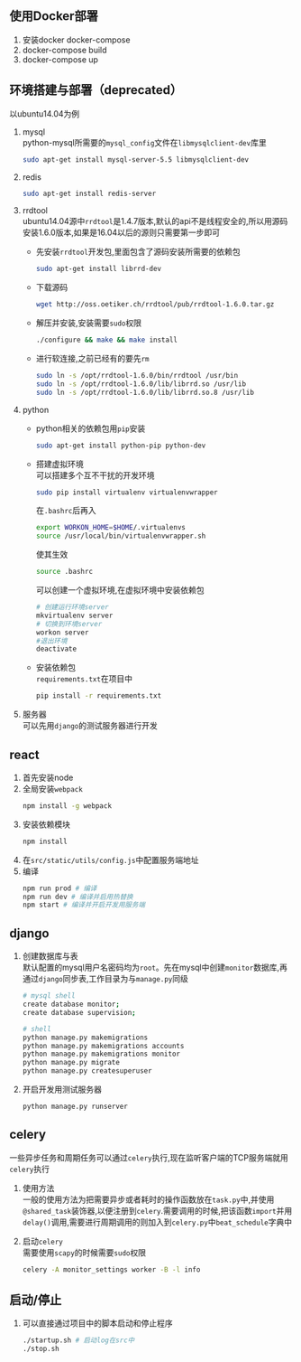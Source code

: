 ## 使用Docker部署

1. 安装docker docker-compose
1. docker-compose build
1. docker-compose up

## 环境搭建与部署（deprecated）

以ubuntu14.04为例

1. mysql  <br>
    python-mysql所需要的`mysql_config`文件在`libmysqlclient-dev`库里

    ```sh
    sudo apt-get install mysql-server-5.5 libmysqlclient-dev
    ```

2. redis  <br>
    ```sh
    sudo apt-get install redis-server
    ```

3. rrdtool  <br>
    ubuntu14.04源中`rrdtool`是1.4.7版本,默认的api不是线程安全的,所以用源码安装1.6.0版本,如果是16.04以后的源则只需要第一步即可
    * 先安装`rrdtool`开发包,里面包含了源码安装所需要的依赖包
        ```sh
        sudo apt-get install librrd-dev
        ```

    * 下载源码
        ```sh
        wget http://oss.oetiker.ch/rrdtool/pub/rrdtool-1.6.0.tar.gz
        ```

    * 解压并安装,安装需要`sudo`权限
        ```sh
        ./configure && make && make install
        ```

    * 进行软连接,之前已经有的要先`rm`
        ```sh
        sudo ln -s /opt/rrdtool-1.6.0/bin/rrdtool /usr/bin
        sudo ln -s /opt/rrdtool-1.6.0/lib/librrd.so /usr/lib
        sudo ln -s /opt/rrdtool-1.6.0/lib/librrd.so.8 /usr/lib
        ```

4. python
    * python相关的依赖包用`pip`安装
        ```sh
        sudo apt-get install python-pip python-dev
        ```

    * 搭建虚拟环境   <br>
        可以搭建多个互不干扰的开发环境
        ```sh
        sudo pip install virtualenv virtualenvwrapper
        ```

        在`.bashrc`后再入
        ```sh
        export WORKON_HOME=$HOME/.virtualenvs
        source /usr/local/bin/virtualenvwrapper.sh
        ```

        使其生效
        ```sh
        source .bashrc
        ```

        可以创建一个虚拟环境,在虚拟环境中安装依赖包
        ```sh
        # 创建运行环境server
        mkvirtualenv server
        # 切换到环境server
        workon server
        #退出环境
        deactivate
        ```

    * 安装依赖包  <br>
        `requirements.txt`在项目中
        ``` sh
        pip install -r requirements.txt
        ```

5. 服务器  <br>
    可以先用`django`的测试服务器进行开发

## react

1. 首先安装node
1. 全局安装`webpack`
    ``` sh
    npm install -g webpack
    ```
1. 安装依赖模块
    ``` sh
    npm install
    ```
1. 在`src/static/utils/config.js`中配置服务端地址
1. 编译
    ``` sh
    npm run prod # 编译
    npm run dev # 编译并启用热替换
    npm start # 编译并开启开发用服务端
    ```

## django

1. 创建数据库与表  <br>
    默认配置的mysql用户名密码均为`root`。先在mysql中创建`monitor`数据库,再通过`django`同步表,工作目录为与`manage.py`同级
    ``` sh
    # mysql shell
    create database monitor;
    create database supervision;

    # shell
    python manage.py makemigrations
    python manage.py makemigrations accounts
    python manage.py makemigrations monitor
    python manage.py migrate
    python manage.py createsuperuser
    ```

2. 开启开发用测试服务器
    ``` sh
    python manage.py runserver
    ```

## celery
一些异步任务和周期任务可以通过`celery`执行,现在监听客户端的TCP服务端就用`celery`执行

1. 使用方法  <br>
    一般的使用方法为把需要异步或者耗时的操作函数放在`task.py`中,并使用`@shared_task`装饰器,以便注册到`celery`.需要调用的时候,把该函数`import`并用`delay()`调用,需要进行周期调用的则加入到`celery.py`中`beat_schedule`字典中
2. 启动`celery`  <br>
    需要使用`scapy`的时候需要`sudo`权限
    
    ``` sh
    celery -A monitor_settings worker -B -l info
    ```

## 启动/停止

1. 可以直接通过项目中的脚本启动和停止程序
    ``` sh
    ./startup.sh # 启动log在src中
    ./stop.sh
    ```











